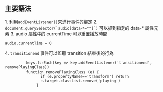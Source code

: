 <h2>主要語法</h2>
<p>
    1. 利用<code>addEventListener()</code>來進行事件的綁定
    2. <code>document.querySelector(`audio[data-*=""]`)</code> 可以抓到指定的 data-* 屬性元素
    3. audio 屬性中的 currentTime 可以重置播放時間
    <pre><code>audio.currentTime = 0</code></pre>
    4. <code>transitionend</code> 事件可以監聽 transition 結束後的行為
    <pre>
        <code>keys.forEach(key => key.addEventListener('transitionend', removePlayingClass))</code>
        <code>function removePlayingClass (e) {
                if (e.propertyName!=='transform') return
                e.target.classList.remove('playing')    
              }
        </code>
    </pre>
</p>